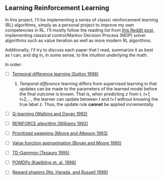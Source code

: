 ## Learning Reinforcement Learning 

In this project, I'll be implementing a series of classic reinforcement learning (RL) algorithms, simply as a personal project to improve my own competencies in RL. I'll mostly follow the reading list from [this Reddit post](https://old.reddit.com/r/reinforcementlearning/comments/8k356e/new_phd_student_what_papers_should_i_read_first/), implementing classical control/Markov Decision Process (MDP) solver algorithms such as value iteration as well as more modern RL algorithms. 

Additionally, I'll try to discuss each paper that I read, summarize it as best as I can, and dig in, in some sense, to the intuition underlying the math. 

In order: 

* [ ] [Temporal difference learning (Sutton 1998)](https://link.springer.com/content/pdf/10.1007/BF00115009.pdf)

  1. _Temporal difference_ learning differs from supervised learning in that updates can be made to the parameters of the learned model before the final outcome is known. That is, when predicting _z_ from _t, t+1, t+2,..._, the learner can update between _t_ and _t+1_ without knowing the true label _z_. Thus, the update rule **cannot** be applied incrementally.

* [ ] [Q-learning (Watkins and Dayan 1992)](https://link.springer.com/content/pdf/10.1007/BF00992698.pdf)

* [ ] [REINFORCE algorithm (Williams 1992)](http://citeseerx.ist.psu.edu/viewdoc/download?doi=10.1.1.129.8871&rep=rep1&type=pdf)

* [ ] [Prioritized sweeping (Moore and Atkeson 1993)](https://link.springer.com/content/pdf/10.1007/BF00993104.pdf)

* [ ] [Value function approximation (Boyan and Moore 1995)](http://papers.nips.cc/paper/1018-generalization-in-reinforcement-learning-safely-approximating-the-value-function.pdf)

* [ ] [TD-Gammon (Tesauro 1995)](http://enzodesiage.com/wp-content/uploads/2017/08/tesauro-tdgammon-1995.pdf)

* [ ] [POMDPs (Kaelbling et. al. 1998)](http://www.ai.mit.edu/courses/6.825/pdf/pomdp.pdf)

* [ ] [Reward shaping (Ng, Harada, and Russell 1999)](http://robotics.stanford.edu/%7Eang/papers/shaping-icml99.pdf)